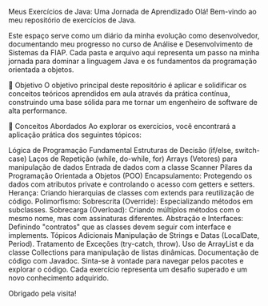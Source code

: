 Meus Exercícios de Java: Uma Jornada de Aprendizado
Olá! Bem-vindo ao meu repositório de exercícios de Java.

Este espaço serve como um diário da minha evolução como desenvolvedor, documentando meu progresso no curso de Análise e Desenvolvimento de Sistemas da FIAP. Cada pasta e arquivo aqui representa um passo na minha jornada para dominar a linguagem Java e os fundamentos da programação orientada a objetos.

🎯 Objetivo
O objetivo principal deste repositório é aplicar e solidificar os conceitos teóricos aprendidos em aula através da prática contínua, construindo uma base sólida para me tornar um engenheiro de software de alta performance.

🚀 Conceitos Abordados
Ao explorar os exercícios, você encontrará a aplicação prática dos seguintes tópicos:

Lógica de Programação Fundamental
Estruturas de Decisão (if/else, switch-case)
Laços de Repetição (while, do-while, for)
Arrays (Vetores) para manipulação de dados
Entrada de dados com a classe Scanner
Pilares da Programação Orientada a Objetos (POO)
Encapsulamento: Protegendo os dados com atributos private e controlando o acesso com getters e setters.
Herança: Criando hierarquias de classes com extends para reutilização de código.
Polimorfismo:
Sobrescrita (Override): Especializando métodos em subclasses.
Sobrecarga (Overload): Criando múltiplos métodos com o mesmo nome, mas com assinaturas diferentes.
Abstração e Interfaces: Definindo "contratos" que as classes devem seguir com interface e implements.
Tópicos Adicionais
Manipulação de Strings e Datas (LocalDate, Period).
Tratamento de Exceções (try-catch, throw).
Uso de ArrayList e da classe Collections para manipulação de listas dinâmicas.
Documentação de código com Javadoc.
Sinta-se à vontade para navegar pelos pacotes e explorar o código. Cada exercício representa um desafio superado e um novo conhecimento adquirido.

Obrigado pela visita!
